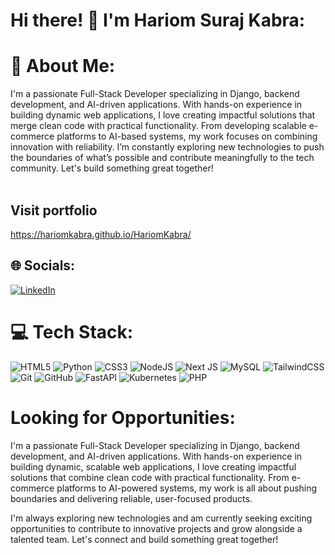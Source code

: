 # Hi there! 👋 I'm Hariom Suraj Kabra:

# 💫 About Me:

I'm a passionate Full-Stack Developer specializing in Django, backend development, and AI-driven applications. With hands-on experience in building dynamic web applications, I love creating impactful solutions that merge clean code with practical functionality. From developing scalable e-commerce platforms to AI-based systems, my work focuses on combining innovation with reliability. I’m constantly exploring new technologies to push the boundaries of what’s possible and contribute meaningfully to the tech community. Let's build something great together!<br><br>

## Visit portfolio
https://hariomkabra.github.io/HariomKabra/

## 🌐 Socials:
[![LinkedIn](https://img.shields.io/badge/LinkedIn-%230077B5.svg?logo=linkedin&logoColor=white)](https://linkedin.com/in/HariomKabra) 

# 💻 Tech Stack:
![HTML5](https://img.shields.io/badge/html5-%23E34F26.svg?style=for-the-badge&logo=html5&logoColor=white) ![Python](https://img.shields.io/badge/python-3670A0?style=for-the-badge&logo=python&logoColor=ffdd54) ![CSS3](https://img.shields.io/badge/css3-%231572B6.svg?style=for-the-badge&logo=css3&logoColor=white) ![NodeJS](https://img.shields.io/badge/node.js-6DA55F?style=for-the-badge&logo=node.js&logoColor=white) ![Next JS](https://img.shields.io/badge/Next-black?style=for-the-badge&logo=next.js&logoColor=white) ![MySQL](https://img.shields.io/badge/mysql-4479A1.svg?style=for-the-badge&logo=mysql&logoColor=white) ![TailwindCSS](https://img.shields.io/badge/tailwindcss-%2338B2AC.svg?style=for-the-badge&logo=tailwind-css&logoColor=white) ![Git](https://img.shields.io/badge/git-%23F05033.svg?style=for-the-badge&logo=git&logoColor=white) ![GitHub](https://img.shields.io/badge/github-%23121011.svg?style=for-the-badge&logo=github&logoColor=white) ![FastAPI](https://img.shields.io/badge/FastAPI-005571?style=for-the-badge&logo=fastapi) ![Kubernetes](https://img.shields.io/badge/kubernetes-%23326ce5.svg?style=for-the-badge&logo=kubernetes&logoColor=white) ![PHP](https://img.shields.io/badge/php-%23777BB4.svg?style=for-the-badge&logo=php&logoColor=white)

# Looking for Opportunities:
I'm a passionate Full-Stack Developer specializing in Django, backend development, and AI-driven applications. With hands-on experience in building dynamic, scalable web applications, I love creating impactful solutions that combine clean code with practical functionality. From e-commerce platforms to AI-powered systems, my work is all about pushing boundaries and delivering reliable, user-focused products.

I'm always exploring new technologies and am currently seeking exciting opportunities to contribute to innovative projects and grow alongside a talented team. Let's connect and build something great together!


